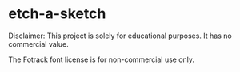 # etch-a-sketch

Disclaimer: This project is solely for educational purposes. It has no commercial value.

The Fotrack font license is for non-commercial use only.